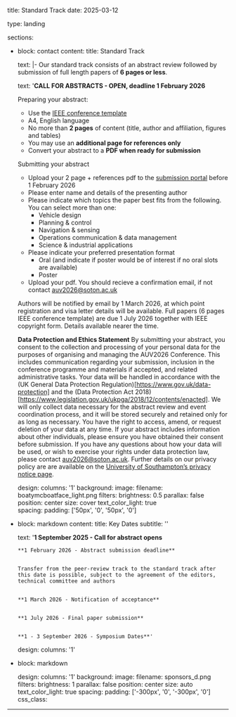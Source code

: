 title: Standard Track
date: 2025-03-12

type: landing

sections:
  - block: contact
    content:
      title:  Standard Track

      text: |-
        Our standard track consists of an abstract review followed by submission of full length papers of **6 pages or less**.

    text:  '**CALL FOR ABSTRACTS - OPEN, deadline 1 February 2026**
                  
    Preparing your abstract:
    - Use the [IEEE conference template](https://www.ieee.org/conferences/publishing/templates)
    - A4, English language
    - No more than **2 pages** of content (title, author and affiliation, figures and tables)
    - You may use an **additional page for references only**
    - Convert your abstract to a **PDF when ready for submission**
   
    Submitting your abstract
    - Upload your 2 page + references pdf to the [submission portal](https://southampton.qualtrics.com/jfe/form/SV_es2jQ1nWbpUoZxQ) before 1 February 2026
    - Please enter name and details of the presenting author
    - Please indicate which topics the paper best fits from the following. You can select more than one:
      - Vehicle design
      - Planning & control
      - Navigation & sensing
      - Operations communication & data management
      - Science & industrial applications
    - Please indicate your preferred presentation format
      - Oral (and indicate if poster would be of interest if no oral slots are available)
      - Poster
    - Upload your pdf. You should recieve a confirmation email, if not contact [auv2026@soton.ac.uk](mailto:auv2026@soton.ac.uk)
   
    Authors will be notified by email by 1 March 2026, at which point registration and visa letter details will be available. Full papers (6 pages IEEE conference template) are due 1 July 2026 together with IEEE copyright form. Details available nearer the time.

    **Data Protection and Ethics Statement**
    By submitting your abstract, you consent to the collection and processing of your personal data for the purposes of organising and managing the AUV2026 Conference. This includes communication regarding your submission, inclusion in the conference programme and materials if accepted, and related administrative tasks.
    Your data will be handled in accordance with the (UK General Data Protection Regulation)[https://www.gov.uk/data-protection] and the (Data Protection Act 2018)[https://www.legislation.gov.uk/ukpga/2018/12/contents/enacted]. We will only collect data necessary for the abstract review and event coordination process, and it will be stored securely and retained only for as long as necessary.
    You have the right to access, amend, or request deletion of your data at any time. If your abstract includes information about other individuals, please ensure you have obtained their consent before submission.
If you have any questions about how your data will be used, or wish to exercise your rights under data protection law, please contact [auv2026@soton.ac.uk](mailto:auv2026@soton.ac.uk).
Further details on our privacy policy are are available on the [University of Southampton’s privacy notice page](https://www.southampton.ac.uk/about/governance/regulations-policies/privacy-policy).
                 
    design:
      columns: '1'
      background:
        image: 
          filename: boatymcboatface_light.png
          filters:
            brightness: 0.5
          parallax: false
          position: center
          size: cover
          text_color_light: true          
      spacing:
        padding: ['50px', '0', '50px', '0']      

  - block: markdown
    content:
      title: Key Dates
      subtitle: ''

      text:  '**1 September 2025 - Call for abstract opens**                     


        **1 February 2026 - Abstract submission deadline** 


        Transfer from the peer-review track to the standard track after this date is possible, subject to the agreement of the editors, technical committee and authors     


        **1 March 2026 - Notification of acceptance** 


        **1 July 2026 - Final paper submission** 


        **1 - 3 September 2026 - Symposium Dates**'
    design:
      columns: '1'
   
  - block: markdown

    design:
      columns: '1'
      background:
        image: 
          filename: sponsors_d.png
          filters:
            brightness: 1
          parallax: false
          position: center
          size: auto
          text_color_light: true
      spacing:
        padding: ['-300px', '0', '-300px', '0']
      css_class:

---
